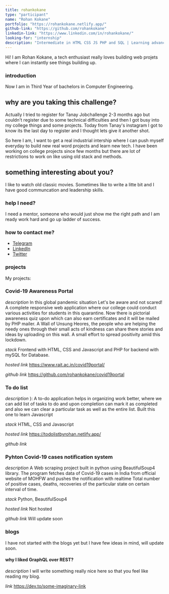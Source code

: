 ```yaml
---
title: rohankokane
type: "participant"
name: "Rohan Kokane"
portfolio: "https://rohankokane.netlify.app/"
github-link: "https://github.com/rohankokane"
linkedin-link: "https://www.linkedin.com/in/rohankokane/"
looking-for: "internship"
description: "Intermediate in HTML CSS JS PHP and SQL | Learning advance JS  | Python | C | git"
---
```


Hi! I am Rohan Kokane, a tech enthusiast really loves building web projets where I can instantly see things building up.

### introduction

Now I am in Third Year of bachelors in Computer Engineering.

## why are you taking this challenge?

Actually I tried to register for Tanay Jobchallenge 2-3 months ago but couldn't register due to some technical difficulties and then I got busy into my college things and some projects.
Today from Tanay's instagram I got to know its the last day to register and I thought lets give it another shot.

So here I am, I want to get a real industrial intership where I can push myself everyday to build new real word projects and learn new tech.
I have been working on college projects since few months but there are lot of restrictions to work on like using old stack and methods.

## something interesting about you?

I like to watch old classic movies. Sometimes like to write a litte bit and I have good communcation and leadership skills.

### help I need?

I need a mentor, someone who would just show me the right path and I am ready work hard and go up ladder of success.

### how to contact me?
- [Telegram](https://t.me/rohankokane)
- [LinkedIn](https://www.linkedin.com/in/rohankokane/)
- [Twitter](https://twitter.com/rohankokane19)


### projects

My projects: 

### Covid-19 Awareness Portal

_description_ In this global pandemic situation Let's be aware and not scared! A complete responsive web application where our college could conduct various activities for students in this quarantine. Now there is pictorial awareness quiz upon which can also earn certificates and it will be mailed by PHP mailer. A Wall of Unsung Heores, the people who are helping the needy ones through their small acts of kindness can share there stories and ideas by uploading on this wall. A small effort to spread positivity amid this lockdown.

_stack_ Frontend with HTML, CSS and Javascript and PHP for backend with mySQL for Database.

_hosted link_ https://www.rait.ac.in/covid19portal/

_github link_ https://github.com/rohankokane/covid19portal

### To do list

_description_   ): A to-do application helps in organizing work better, where we can add list of tasks to do and upon completion can mark it as completed and also we can clear a particular task as well as the entire list. Built this one to learn Javascript 

_stack_ HTML, CSS and Javascript

_hosted link_ https://todolistbyrohan.netlify.app/

_github link_ 

### Pyhton Covid-19 cases notification system

_description_ A Web scraping project built in python using BeautifulSoup4 library. The program fetches data of Covid-19 cases in India from official website of MOHFW and pushes the notification with realtime Total number of positive cases, deaths, recoveries of the particular state on certain interval of time.

_stack_ Python, BeautifulSoup4

_hosted link_ Not hosted

_github link_ Will update soon



### blogs

I have not started with the blogs yet but I have few ideas in mind, will update soon.

#### why I liked GraphQL over REST?

_description_ I will write something really nice here so that you feel like reading my blog.

_link_ https://dev.to/some-imaginary-link
